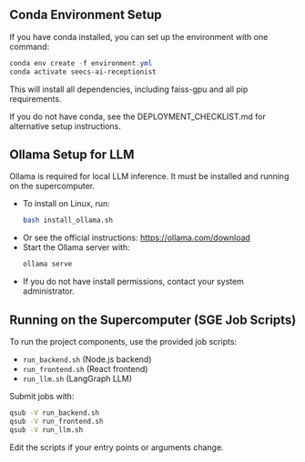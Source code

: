 ## Conda Environment Setup

If you have conda installed, you can set up the environment with one command:

```powershell
conda env create -f environment.yml
conda activate seecs-ai-receptionist
```

This will install all dependencies, including faiss-gpu and all pip requirements.

If you do not have conda, see the DEPLOYMENT_CHECKLIST.md for alternative setup instructions.

## Ollama Setup for LLM

Ollama is required for local LLM inference. It must be installed and running on the supercomputer.

- To install on Linux, run:
  ```bash
  bash install_ollama.sh
  ```
- Or see the official instructions: https://ollama.com/download
- Start the Ollama server with:
  ```bash
  ollama serve
  ```
- If you do not have install permissions, contact your system administrator.

## Running on the Supercomputer (SGE Job Scripts)

To run the project components, use the provided job scripts:

- `run_backend.sh` (Node.js backend)
- `run_frontend.sh` (React frontend)
- `run_llm.sh` (LangGraph LLM)

Submit jobs with:

```bash
qsub -V run_backend.sh
qsub -V run_frontend.sh
qsub -V run_llm.sh
```

Edit the scripts if your entry points or arguments change.

